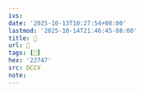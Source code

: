 ```yaml
---
ivs:
date: '2025-10-13T10:27:54+08:00'
lastmod: '2025-10-14T21:46:45-08:00'
title: 􄎊
url: 􄎊
tags: [𢝇]
hex: '22747'
src: DCCV
note:
---
```


